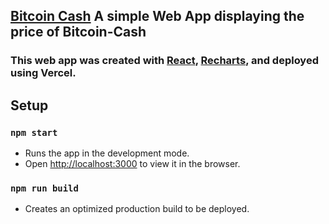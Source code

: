## [Bitcoin Cash](https://bitcoin-cash.vercel.app/) A simple Web App displaying the price of Bitcoin-Cash

### This web app was created with [React](https://reactjs.org/), [Recharts](http://recharts.org/en-US/), and deployed using Vercel.


## Setup
### `npm start`

- Runs the app in the development mode.
- Open [http://localhost:3000](http://localhost:3000) to view it in the browser.


### `npm run build`
- Creates an optimized production build to be deployed.
